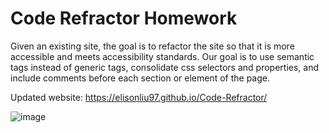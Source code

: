 # Code Refractor Homework

Given an existing site, the goal is to refactor the site so that it is more accessible and meets accessibility standards.
Our goal is to use semantic tags instead of generic tags, consolidate css selectors and properties, and include comments before each section or element of the page.

Updated website: https://elisonliu97.github.io/Code-Refractor/

![image](https://user-images.githubusercontent.com/28275237/118069089-8771f180-b371-11eb-88b6-e92eadcbfdc6.png)
